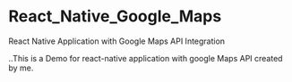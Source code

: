 # React_Native_Google_Maps
React Native Application with Google Maps API Integration

..This is a Demo for react-native application with google Maps API created by me.
